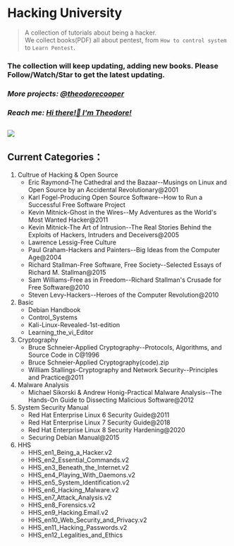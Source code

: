 # Hacking University
> A collection of tutorials about being a hacker.  
We collect books(PDF) all about pentest, from `How to control system` to `Learn Pentest`. 
### The collection will keep updating, adding new books. Please Follow/Watch/Star to get the latest updating.
### *More projects: [@theodorecooper](https://github.com/theodorecooper?tab=repositories)*  
### *Reach me: [Hi there!👋 I'm Theodore!](https://github.com/theodorecooper/theodorecooper)*
<img src = 'https://repository-images.githubusercontent.com/393849655/e7af86b9-9bbd-4800-a454-a360d0677d5c'></img>
---
## Current Categories：

1. Cultrue of Hacking & Open Source  
    - Eric Raymond-The Cathedral and the Bazaar--Musings on Linux and Open Source by an Accidental Revolutionary@2001
    - Karl Fogel-Producing Open Source Software--How to Run a Successful Free Software Project
    - Kevin Mitnick-Ghost in the Wires--My Adventures as the World's Most Wanted Hacker@2011
    - Kevin Mitnick-The Art of Intrusion--The Real Stories Behind the Exploits of Hackers, Intruders and Deceivers@2005
    - Lawrence Lessig-Free Culture
    - Paul Graham-Hackers and Painters--Big Ideas from the Computer Age@2004
    - Richard Stallman-Free Software, Free Society--Selected Essays of Richard M. Stallman@2015
    - Sam Williams-Free as in Freedom--Richard Stallman's Crusade for Free Software@2010
    - Steven Levy-Hackers--Heroes of the Computer Revolution@2010
2. Basic
    - Debian Handbook
    - Control_Systems
    - Kali-Linux-Revealed-1st-edition
    - Learning_the_vi_Editor
3. Cryptography
    - Bruce Schneier-Applied Cryptography--Protocols, Algorithms, and Source Code in C@1996
    - Bruce Schneier-Applied Cryptography(code).zip
    - William Stallings-Cryptography and Network Security--Principles and Practice@2011
4. Malware Analysis
    - Michael Sikorski & Andrew Honig-Practical Malware Analysis--The Hands-On Guide to Dissecting Malicious Software@2012
5. System Security Manual
    - Red Hat Enterprise Linux 6 Security Guide@2011
    - Red Hat Enterprise Linux 7 Security Guide@2018
    - Red Hat Enterprise Linux 8 Security Hardening@2020
    - Securing Debian Manual@2015
6. HHS
    - HHS_en1_Being_a_Hacker.v2
    - HHS_en2_Essential_Commands.v2
    - HHS_en3_Beneath_the_Internet.v2
    - HHS_en4_Playing_With_Daemons.v2
    - HHS_en5_System_Identification.v2
    - HHS_en6_Hacking_Malware.v2
    - HHS_en7_Attack_Analysis.v2
    - HHS_en8_Forensics.v2
    - HHS_en9_Hacking.Email.v2
    - HHS_en10_Web_Security_and_Privacy.v2
    - HHS_en11_Hacking_Passwords.v2
    - HHS_en12_Legalities_and_Ethics
